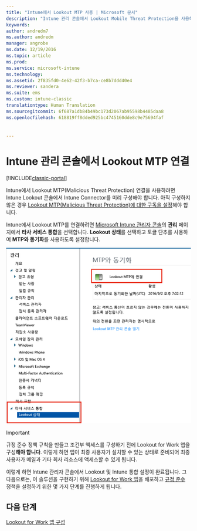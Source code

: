 ```yaml
---
title: "Intune에서 Lookout MTP 사용 | Microsoft 문서"
description: "Intune 관리 콘솔에서 Lookout Mobile Threat Protection을 사용하도록 설정합니다."
keywords: 
author: andredm7
ms.author: andredm
manager: angrobe
ms.date: 12/19/2016
ms.topic: article
ms.prod: 
ms.service: microsoft-intune
ms.technology: 
ms.assetid: 2f835fd0-4e62-42f3-b7ca-ce8b7ddd40e4
ms.reviewer: sandera
ms.suite: ems
ms.custom: intune-classic
translationtype: Human Translation
ms.sourcegitcommit: 6f687a1db84b49bc173d2067ab95598b4485daa8
ms.openlocfilehash: 618819ff8dded925bc4745160dde8c9e75694faf


---
```


# <a name="enable-lookout-mtp-connection-in-the-intune-admin-console"></a>Intune 관리 콘솔에서 Lookout MTP 연결

[!INCLUDE[classic-portal](../includes/classic-portal.md)]

Intune에서 Lookout MTP(Malicious Threat Protection) 연결을 사용하려면 Intune Lookout 콘솔에서 Intune Connector를 미리 구성해야 합니다.  아직 구성하지 않은 경우 [Lookout MTP(Malicious Threat Protection)에 대한 구독을 설정](set-up-your-subscription-with-lookout-mtp.md)해야 합니다.

Intune에서 Lookout MTP를 연결하려면 [Microsoft Intune 관리자 콘솔](https://manage.microsoft.com)의 **관리** 페이지에서 **타사 서비스 통합**을 선택합니다. **Lookout 상태**를 선택하고 토글 단추를 사용하여 **MTP와 동기화**를 사용하도록 설정합니다.

![토글 단추를 사용하도록 선택한 Lookout 동기화 페이지의 스크린샷](../media/mtp/lookout-intune-synchronization.png)

>[!IMPORTANT]
> 규정 준수 정책 규칙을 만들고 조건부 액세스를 구성하기 전에 Lookout for Work 앱을 구성**해야 합니다**. 이렇게 하면 앱이 최종 사용자가 설치할 수 있는 상태로 준비되어 최종 사용자가 메일과 기타 회사 리소스에 액세스할 수 있게 됩니다.

이렇게 하면 Intune 관리자 콘솔에서 Lookout 및 Intune 통합 설정이 완료됩니다.  그다음으로는, 이 솔루션을 구현하기 위해 [Lookout for Work 앱](https://docs.microsoft.com/intune/deploy-use/device-threat-protection-apps)을 배포하고 [규정 준수](https://docs.microsoft.com/intune/deploy-use/device-threat-protection-policy) 정책을 설정하기 위한 몇 가지 단계를 진행하게 됩니다.


## <a name="next-steps"></a>다음 단계
[Lookout for Work 앱 구성](https://docs.microsoft.com/intune/deploy-use/device-threat-protection-apps)



<!--HONumber=Feb17_HO4-->


